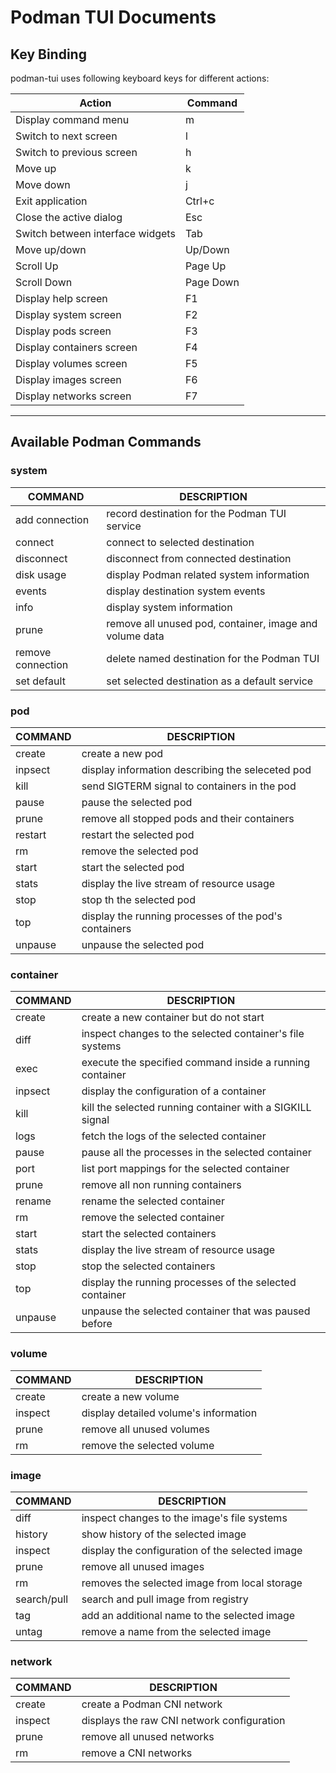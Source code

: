 # Podman TUI Documents

## Key Binding

podman-tui uses following keyboard keys for different actions:

| Action                           | Command   |
| -------------------------------- | --------- |
| Display command menu             | m         |
| Switch to next screen            | l         |
| Switch to previous screen        | h         |
| Move up                          | k         |
| Move down                        | j         |
| Exit application                 | Ctrl+c    |
| Close the active dialog          | Esc       |
| Switch between interface widgets | Tab       |
| Move up/down                     | Up/Down   |
| Scroll Up                        | Page Up   |
| Scroll Down                      | Page Down |
| Display help screen              | F1        |
| Display system screen            | F2        |
| Display pods screen              | F3        |
| Display containers screen        | F4        |
| Display volumes screen           | F5        |
| Display images screen            | F6        |
| Display networks screen          | F7        |

---

## Available Podman Commands

### system

| COMMAND           | DESCRIPTION |
| ----------------- | ----------- |
| add connection    | record destination for the Podman TUI service
| connect           | connect to selected destination
| disconnect        | disconnect from connected destination
| disk usage        | display Podman related system information
| events            | display destination system events
| info              | display system information
| prune             | remove all unused pod, container, image and volume data
| remove connection | delete named destination for the Podman TUI
| set default       | set selected destination as a default service

### pod

| COMMAND  | DESCRIPTION |
| -------- | ----------- |
| create   | create a new pod
| inpsect  | display information describing the seleceted pod
| kill     | send SIGTERM signal to containers in the pod
| pause    | pause the selected pod
| prune    | remove all stopped pods and their containers
| restart  | restart the selected pod
| rm       | remove the selected pod
| start    | start the selected pod
| stats    | display the live stream of resource usage
| stop     | stop th the selected pod
| top      | display the running processes of the pod's containers
| unpause  | unpause  the selected pod

### container

| COMMAND  | DESCRIPTION |
| -------- | ----------- |
| create   | create a new container but do not start
| diff     | inspect changes to the selected container's file systems
| exec     | execute the specified command inside a running container
| inpsect  | display the configuration of a container
| kill     | kill the selected running container with a SIGKILL signal
| logs     | fetch the logs of the selected container
| pause    | pause all the processes in the selected container
| port     | list port mappings for the selected container
| prune    | remove all non running containers
| rename   | rename the selected container
| rm       | remove the selected container
| start    | start the selected containers
| stats    | display the live stream of resource usage
| stop     | stop the selected containers
| top      | display the running processes of the selected container
| unpause  | unpause the selected container that was paused before

### volume

| COMMAND  | DESCRIPTION |
| -------- | ----------- |
| create   | create a new volume
| inspect  | display detailed volume's information
| prune    | remove all unused volumes
| rm       | remove the selected volume

### image

| COMMAND      | DESCRIPTION |
| ------------ | ----------- |
| diff         | inspect changes to the image's file systems
| history      | show history of the selected image
| inspect      | display the configuration of the selected image
| prune        | remove all unused images
| rm           | removes the selected  image from local storage
| search/pull  | search and pull image from registry
| tag          | add an additional name to the selected  image
| untag        | remove a name from the selected image

### network

| COMMAND  | DESCRIPTION |
| -------- | ----------- |
| create   | create a Podman CNI network
| inspect  | displays the raw CNI network configuration
| prune    | remove all unused networks
| rm       | remove a CNI networks
